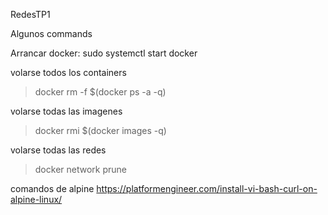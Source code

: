 RedesTP1

Algunos commands

Arrancar docker:
sudo systemctl start docker


volarse todos los containers 
> docker rm -f $(docker ps -a -q)

volarse todas las imagenes
> docker rmi $(docker images -q)

volarse todas las redes 
> docker network prune

comandos de alpine 
https://platformengineer.com/install-vi-bash-curl-on-alpine-linux/